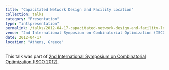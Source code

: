 ```yaml
---
title: "Capacitated Network Design and Facility Location"
collection: talks
category: "Presentation"
type: "intlpresentation"
permalink: /talks/2012-04-17-capacitated-network-design-and-facility-location
venue: "2nd International Symposium on Combinatorial Optimization (ISCO 2012)"
date: 2012-04-17
location: "Athens, Greece"
---
```


This talk was part of [2nd International Symposium on Combinatorial Optimization (ISCO 2012)](http://isco12.cs.aueb.gr/).